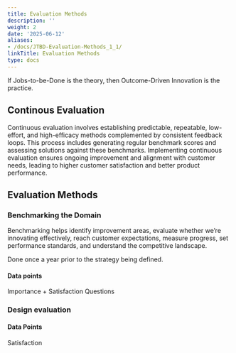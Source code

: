 ```yaml
---
title: Evaluation Methods
description: ''
weight: 2
date: '2025-06-12'
aliases:
- /docs/JTBD-Evaluation-Methods_1_1/
linkTitle: Evaluation Methods
type: docs
---
```


If Jobs-to-be-Done is the theory, then Outcome-Driven Innovation is the practice.

## Continous Evaluation

Continuous evaluation involves establishing predictable, repeatable, low-effort, and high-efficacy methods complemented by consistent feedback loops. This process includes generating regular benchmark scores and assessing solutions against these benchmarks. Implementing continuous evaluation ensures ongoing improvement and alignment with customer needs, leading to higher customer satisfaction and better product performance.

## Evaluation Methods

### Benchmarking the Domain

Benchmarking helps identify improvement areas, evaluate whether we’re innovating effectively, reach customer expectations, measure progress, set performance standards, and understand the competitive landscape. 

Done once a year prior to the strategy being defined. 

#### Data points

Importance + Satisfaction Questions 

### Design evaluation

#### Data Points

Satisfaction 
